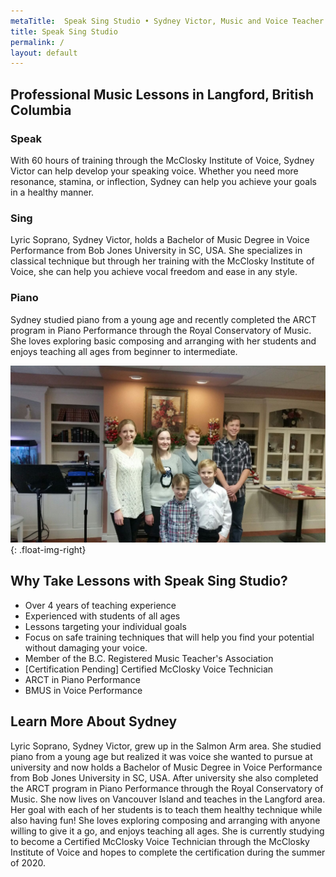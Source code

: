 ```yaml
---
metaTitle:  Speak Sing Studio • Sydney Victor, Music and Voice Teacher in Langford, BC
title: Speak Sing Studio
permalink: /
layout: default
---
```


## Professional Music Lessons in Langford, British Columbia

### Speak

With 60 hours of training through the McClosky Institute of Voice, Sydney Victor can help develop your speaking voice.  Whether you need more resonance, stamina, or inflection, Sydney can help you achieve your goals in a healthy manner.

### Sing

Lyric Soprano, Sydney Victor, holds a Bachelor of Music Degree in Voice Performance from Bob Jones University in SC, USA.  She specializes in classical technique but through her training with the McClosky Institute of Voice, she can help you achieve vocal freedom and ease in any style.

### Piano

Sydney studied piano from a young age and recently completed the ARCT program in Piano Performance through the Royal Conservatory of Music.  She loves exploring basic composing and arranging with her students and enjoys teaching all ages from beginner to intermediate.

![](/assets/img/students.jpeg){: .float-img-right}

## Why Take Lessons with Speak Sing Studio?

 * Over 4 years of teaching experience
 * Experienced with students of all ages
 * Lessons targeting your individual goals
 * Focus on safe training techniques that will help you find your potential without damaging your voice.
 * Member of the B.C. Registered Music Teacher's Association
 * [Certification Pending] Certified McClosky Voice Technician
 * ARCT in Piano Performance
 * BMUS in Voice Performance

## Learn More About Sydney

Lyric Soprano, Sydney Victor, grew up in the Salmon Arm area. She studied piano from a young age but realized it was voice she wanted to pursue at university and now holds a Bachelor of Music Degree in Voice Performance from Bob Jones University in SC, USA. After university she also completed the ARCT program in Piano Performance through the Royal Conservatory of Music. She now lives on Vancouver Island and teaches in the Langford area. Her goal with each of her students is to teach them healthy technique while also having fun! She loves exploring composing and arranging with anyone willing to give it a go, and enjoys teaching all ages.  She is currently studying to become a Certified McClosky Voice Technician through the McClosky Institute of Voice and hopes to complete the certification during the summer of 2020.
